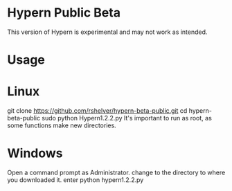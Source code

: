 ﻿# Hypern Public Beta
This version of Hypern is experimental and may not work as intended.

# Usage
# Linux
git clone https://github.com/rshelver/hypern-beta-public.git
cd hypern-beta-public 
sudo python Hypern1.2.2.py
It's important to run as root, as some functions make new directories.



# Windows
Open a command prompt as Administrator.
change to the directory to where you downloaded it.
enter python hypern1.2.2.py
